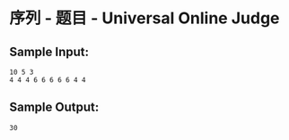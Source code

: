 # 序列 - 题目 - Universal Online Judge


## Sample Input: 
```
10 5 3
4 4 4 6 6 6 6 6 4 4

```

## Sample Output: 
```
30

```
